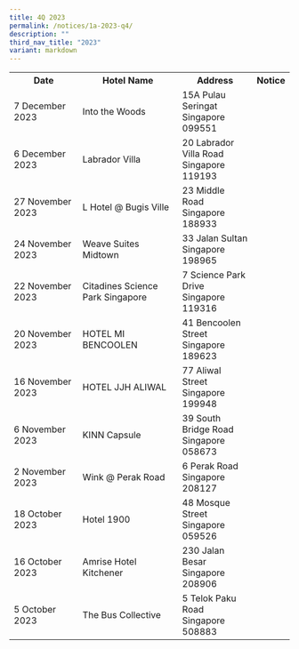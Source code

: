```yaml
---
title: 4Q 2023
permalink: /notices/1a-2023-q4/
description: ""
third_nav_title: "2023"
variant: markdown
---
```

<table>
	<tbody><tr>
		<th>Date</th>
		<th>Hotel Name</th>
		<th>Address</th>
		<th>Notice</th>
	</tr>
		<tr>
		<td>7 December 2023</td>
		<td>Into the Woods</td>
		<td>15A Pulau Seringat<br>Singapore 099551 </td>
		<td><a href="/files/Into the Woods.pdf"></a></td>
	</tr>
		<tr>
		<td>6 December 2023</td>
		<td>Labrador Villa</td>
		<td>20 Labrador Villa Road<br>Singapore 119193 </td>
		<td><a href="/files/Labrador Villa.pdf"></a></td>
	</tr>
			<tr>
		<td>27 November 2023</td>
		<td>L Hotel @ Bugis Ville</td>
		<td>23 Middle Road<br>Singapore 188933 </td>
		<td><a href="/files/L_Hotel___Bugis_Ville.pdf"></a></td>
	</tr>
	<tr>
		<td>24 November 2023</td>
		<td>Weave Suites Midtown</td>
		<td>33 Jalan Sultan<br>Singapore 198965 </td>
		<td><a href="/files/Weave_Suites_Midtown.pdf"></a></td>
	</tr>
												<tr>
		<td>22 November 2023</td>
		<td>Citadines Science Park Singapore</td>
		<td>7 Science Park Drive<br>Singapore 119316 </td>
		<td><a href="/files/Citadines_Science_Park_Singapore.pdf"></a></td>
	</tr>
										<tr>
		<td>20 November 2023</td>
		<td>HOTEL MI BENCOOLEN</td>
		<td>41 Bencoolen Street<br>Singapore 189623 </td>
		<td><a href="/files/HOTEL_MI_BENCOOLEN.pdf"></a></td>
	</tr>
								<tr>
		<td>16 November 2023</td>
		<td>HOTEL JJH ALIWAL</td>
		<td>77 Aliwal Street<br>Singapore 199948 </td>
		<td><a href="/files/HOTEL_JJH_ALIWAL.pdf"></a></td>
	</tr>
						<tr>
		<td>6 November 2023</td>
		<td>KINN Capsule</td>
		<td>39 South Bridge Road<br>Singapore 058673 </td>
		<td><a href="/files/KINN Capsule.pdf"></a></td>
	</tr>
				<tr>
		<td>2 November 2023</td>
		<td>Wink @ Perak Road</td>
		<td>6 Perak Road<br>Singapore 208127 </td>
		<td><a href="/files/Wink @ Perak Road.pdf"></a></td>
	</tr>
					<tr>
		<td>18 October 2023</td>
		<td>Hotel 1900</td>
		<td>48 Mosque Street<br>Singapore 059526</td>
		<td><a href="/files/Hotel 1900.pdf"></a></td>
	</tr>
			<tr>
		<td>16 October 2023</td>
		<td>Amrise Hotel Kitchener</td>
		<td>230 Jalan Besar<br>Singapore 208906</td>
		<td><a href="/files/Amrise Hotel Kitchener.pdf"></a></td>
	</tr>
	<tr>
		<td>5 October 2023</td>
		<td>The Bus Collective</td>
		<td>5 Telok Paku Road<br>Singapore 508883</td>
		<td><a href="/files/The Bus Collective.pdf"></a></td>
	</tr>
<tr></tr></tbody></table>